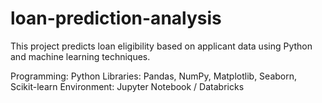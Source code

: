 # loan-prediction-analysis
This project predicts loan eligibility based on applicant data using Python and machine learning techniques.

Programming: Python
Libraries: Pandas, NumPy, Matplotlib, Seaborn, Scikit-learn
Environment: Jupyter Notebook / Databricks
